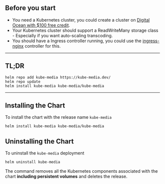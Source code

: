 ## Before you start

- You need a Kubernetes cluster, you could create a cluster
  on [Digital Ocean with $100 free credit](https://m.do.co/c/8c2d3e2debbd).
- Your Kubernetes cluster should support a ReadWriteMany storage class - Especially if you want auto-scaling
  transcoding.
- You should have a Ingress controller running, you could use
  the [ingress-nginx](https://github.com/kubernetes/ingress-nginx) controller for this.

---

## TL;DR

```console
helm repo add kube-media https://kube-media.dev/
helm repo update
helm install kube-media kube-media/kube-media
```

---

## Installing the Chart

To install the chart with the release name `kube-media`

```console
helm install kube-media kube-media/kube-media
```

## Uninstalling the Chart

To uninstall the `kube-media` deployment

```console
helm uninstall kube-media
```

The command removes all the Kubernetes components associated with the chart **including persistent volumes** and deletes
the release.
